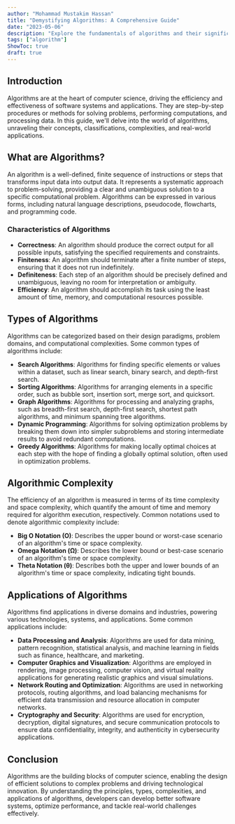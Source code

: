 ```yaml
---
author: "Mohammad Mustakim Hassan"
title: "Demystifying Algorithms: A Comprehensive Guide"
date: "2023-05-06"
description: "Explore the fundamentals of algorithms and their significance in computer science"
tags: ["algorithm"]
ShowToc: true
draft: true
---
```


## Introduction
Algorithms are at the heart of computer science, driving the efficiency and effectiveness of software systems and applications. They are step-by-step procedures or methods for solving problems, performing computations, and processing data. In this guide, we'll delve into the world of algorithms, unraveling their concepts, classifications, complexities, and real-world applications.

## What are Algorithms?
An algorithm is a well-defined, finite sequence of instructions or steps that transforms input data into output data. It represents a systematic approach to problem-solving, providing a clear and unambiguous solution to a specific computational problem. Algorithms can be expressed in various forms, including natural language descriptions, pseudocode, flowcharts, and programming code.

### Characteristics of Algorithms
- **Correctness**: An algorithm should produce the correct output for all possible inputs, satisfying the specified requirements and constraints.
- **Finiteness**: An algorithm should terminate after a finite number of steps, ensuring that it does not run indefinitely.
- **Definiteness**: Each step of an algorithm should be precisely defined and unambiguous, leaving no room for interpretation or ambiguity.
- **Efficiency**: An algorithm should accomplish its task using the least amount of time, memory, and computational resources possible.

## Types of Algorithms
Algorithms can be categorized based on their design paradigms, problem domains, and computational complexities. Some common types of algorithms include:
- **Search Algorithms**: Algorithms for finding specific elements or values within a dataset, such as linear search, binary search, and depth-first search.
- **Sorting Algorithms**: Algorithms for arranging elements in a specific order, such as bubble sort, insertion sort, merge sort, and quicksort.
- **Graph Algorithms**: Algorithms for processing and analyzing graphs, such as breadth-first search, depth-first search, shortest path algorithms, and minimum spanning tree algorithms.
- **Dynamic Programming**: Algorithms for solving optimization problems by breaking them down into simpler subproblems and storing intermediate results to avoid redundant computations.
- **Greedy Algorithms**: Algorithms for making locally optimal choices at each step with the hope of finding a globally optimal solution, often used in optimization problems.

## Algorithmic Complexity
The efficiency of an algorithm is measured in terms of its time complexity and space complexity, which quantify the amount of time and memory required for algorithm execution, respectively. Common notations used to denote algorithmic complexity include:
- **Big O Notation (O)**: Describes the upper bound or worst-case scenario of an algorithm's time or space complexity.
- **Omega Notation (Ω)**: Describes the lower bound or best-case scenario of an algorithm's time or space complexity.
- **Theta Notation (θ)**: Describes both the upper and lower bounds of an algorithm's time or space complexity, indicating tight bounds.

## Applications of Algorithms
Algorithms find applications in diverse domains and industries, powering various technologies, systems, and applications. Some common applications include:
- **Data Processing and Analysis**: Algorithms are used for data mining, pattern recognition, statistical analysis, and machine learning in fields such as finance, healthcare, and marketing.
- **Computer Graphics and Visualization**: Algorithms are employed in rendering, image processing, computer vision, and virtual reality applications for generating realistic graphics and visual simulations.
- **Network Routing and Optimization**: Algorithms are used in networking protocols, routing algorithms, and load balancing mechanisms for efficient data transmission and resource allocation in computer networks.
- **Cryptography and Security**: Algorithms are used for encryption, decryption, digital signatures, and secure communication protocols to ensure data confidentiality, integrity, and authenticity in cybersecurity applications.

## Conclusion
Algorithms are the building blocks of computer science, enabling the design of efficient solutions to complex problems and driving technological innovation. By understanding the principles, types, complexities, and applications of algorithms, developers can develop better software systems, optimize performance, and tackle real-world challenges effectively.

